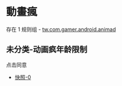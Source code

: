 # 動畫瘋

存在 1 规则组 - [tw.com.gamer.android.animad](/src/apps/tw.com.gamer.android.animad.ts)

## 未分类-动画疯年龄限制

点击同意

- [快照-0](https://i.gkd.li/i/13808757)
